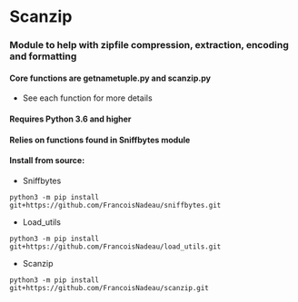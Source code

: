 # Scanzip

### Module to help with zipfile compression, extraction, encoding and formatting

#### Core functions are getnametuple.py and scanzip.py

 - See each function for more details

#### Requires Python 3.6 and higher
#### Relies on functions found in Sniffbytes module

#### Install from source:

 - Sniffbytes

``` python3 -m pip install git+https://github.com/FrancoisNadeau/sniffbytes.git ```

 - Load_utils
 
 ``` python3 -m pip install git+https://github.com/FrancoisNadeau/load_utils.git ```

 - Scanzip

``` python3 -m pip install git+https://github.com/FrancoisNadeau/scanzip.git ```



